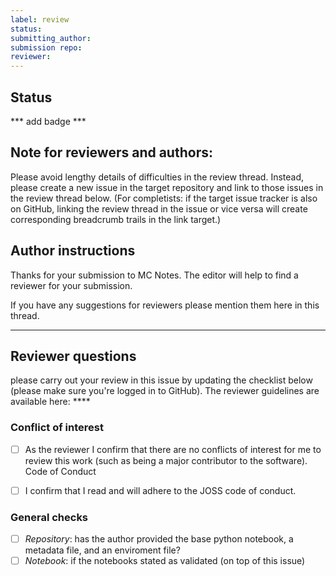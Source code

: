 ```yaml
---
label: review
status:
submitting_author:
submission repo:
reviewer:
---
```


## Status


*** add badge ***

## Note for reviewers and authors:
Please avoid lengthy details of difficulties in the review thread. Instead, please create a new issue in the target repository and link to those issues in the review thread below.
 (For completists: if the target issue tracker is also on GitHub, linking the review thread in the issue or vice versa will create corresponding breadcrumb trails in the link target.)


## Author instructions
Thanks for your submission to MC Notes. The editor will help to find a reviewer for your submission.

If you have any suggestions for reviewers please mention them here in this thread.

-------

## Reviewer questions
please carry out your review in this issue by updating the checklist below (please make sure you're logged in to GitHub). The reviewer guidelines are available here: ****


### Conflict of interest

 -[ ] As the reviewer I confirm that there are no conflicts of interest for me to review this work (such as being a major contributor to the software).
Code of Conduct

- [ ] I confirm that I read and will adhere to the JOSS code of conduct.

### General checks

- [ ] *Repository*: has the author provided the base python notebook, a metadata file, and an enviroment file?
- [ ] *Notebook*: if the notebooks stated as validated (on top of this issue)
